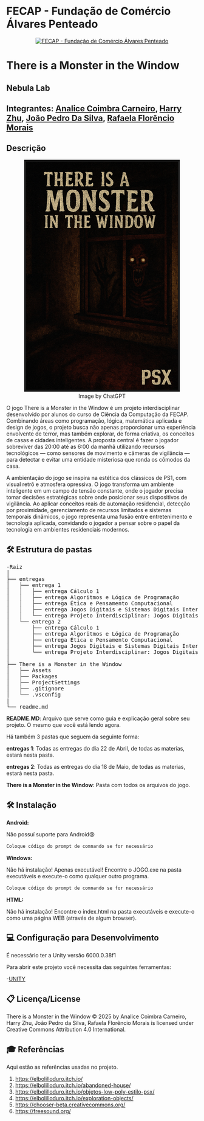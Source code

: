 # FECAP - Fundação de Comércio Álvares Penteado

<p align="center">
<a href= "https://www.fecap.br/"><img src="https://github.com/user-attachments/assets/aed2b4ff-9c3d-4cdf-83da-2aa277a53f82" alt="FECAP - Fundação de Comércio Álvares Penteado" border="0"></a>
</p>

# There is a Monster in the Window

## Nebula Lab

## Integrantes: <a href="https://www.linkedin.com/in/victorbarq/">Analice Coimbra Carneiro</a>, <a href="https://www.linkedin.com/in/victorbarq/">Harry Zhu</a>, <a href="https://www.linkedin.com/in/victorbarq/">João Pedro Da Silva</a>, <a href="https://www.linkedin.com/in/victorbarq/">Rafaela Florêncio Morais</a>

## Descrição

<p align="center">
  <img src="Capa do jogo.png" 
       alt="There is a Monster in the Window" 
       border="5" 
       width="400">
  <br>
  Image by ChatGPT
</p>


<p>
  O jogo There is a Monster in the Window é um projeto interdisciplinar desenvolvido por alunos do curso de Ciência da Computação da FECAP. Combinando áreas como programação, lógica, matemática aplicada e design de jogos, o projeto busca não apenas proporcionar uma experiência envolvente de terror, mas também explorar, de forma criativa, os conceitos de casas e cidades inteligentes. A proposta central é fazer o jogador sobreviver das 20:00 até as 6:00 da manhã utilizando recursos tecnológicos — como sensores de movimento e câmeras de vigilância — para detectar e evitar uma entidade misteriosa que ronda os cômodos da casa.

  A ambientação do jogo se inspira na estética dos clássicos de PS1, com visual retrô e atmosfera opressiva. O jogo transforma um ambiente inteligente em um campo de tensão constante, onde o jogador precisa tomar decisões estratégicas sobre onde posicionar seus dispositivos de vigilância. Ao aplicar conceitos reais de automação residencial, detecção por proximidade, gerenciamento de recursos limitados e sistemas temporais dinâmicos, o jogo representa uma fusão entre entretenimento e tecnologia aplicada, convidando o jogador a pensar sobre o papel da tecnologia em ambientes residenciais modernos.
</p>

## 🛠 Estrutura de pastas

<pre>
-Raiz
│
├── entregas
│   ├── entrega 1
│   │   ├── entrega Cálculo 1
│   │   ├── entrega Algoritmos e Lógica de Programação
│   │   ├── entrega Ética e Pensamento Computacional
│   │   ├── entrega Jogos Digitais e Sistemas Digitais Interativos
│   │   └── entrega Projeto Interdisciplinar: Jogos Digitais
│   └── entrega 2
│       ├── entrega Cálculo 1
│       ├── entrega Algoritmos e Lógica de Programação
│       ├── entrega Ética e Pensamento Computacional
│       ├── entrega Jogos Digitais e Sistemas Digitais Interativos
│       └── entrega Projeto Interdisciplinar: Jogos Digitais
│
├── There is a Monster in the Window
│   ├── Assets
│   ├── Packages
│   ├── ProjectSettings
│   ├── .gitignore
│   └── .vsconfig
|
└── readme.md
</pre>



<b>README.MD</b>: Arquivo que serve como guia e explicação geral sobre seu projeto. O mesmo que você está lendo agora.

Há também 3 pastas que seguem da seguinte forma:

<b>entregas 1</b>: Todas as entregas do dia 22 de Abril, de todas as materias, estará nesta pasta.

<b>entregas 2</b>: Todas as entregas do dia 18 de Maio, de todas as materias, estará nesta pasta.

<b>There is a Monster in the Window</b>: Pasta com todos os arquivos do jogo.

## 🛠 Instalação

<b>Android:</b>

Não possuí suporte para Android😢


```sh
Coloque código do prompt de comnando se for necessário
```

<b>Windows:</b>

Não há instalação! Apenas executável!
Encontre o JOGO.exe na pasta executáveis e execute-o como qualquer outro programa.

```sh
Coloque código do prompt de comnando se for necessário
```

<b>HTML:</b>

Não há instalação!
Encontre o index.html na pasta executáveis e execute-o como uma página WEB (através de algum browser).

## 💻 Configuração para Desenvolvimento

É necessário ter a Unity versão 6000.0.38f1

Para abrir este projeto você necessita das seguintes ferramentas:

-<a href="https://unity.com/releases/editor/whats-new/6000.0.38#notes">UNITY</a>



## 📋 Licença/License
There is a Monster in the Window © 2025 by Analice Coimbra Carneiro, Harry Zhu, João Pedro da Silva, Rafaela Florêncio Morais is licensed under Creative Commons Attribution 4.0 International.

## 🎓 Referências

Aqui estão as referências usadas no projeto.

1. <https://elbolilloduro.itch.io/>
2. <https://elbolilloduro.itch.io/abandoned-house/>
3. <https://elbolilloduro.itch.io/objetos-low-poly-estilo-psx/>
4. <https://elbolilloduro.itch.io/exploration-objects/>
5. <https://chooser-beta.creativecommons.org/>
6. <https://freesound.org/>

